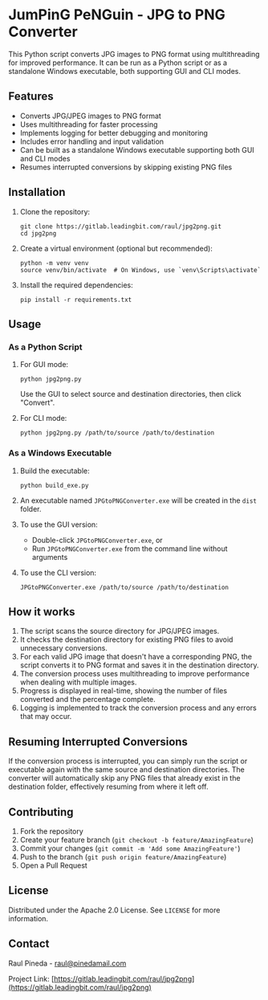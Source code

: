 # JumPinG PeNGuin - JPG to PNG Converter

This Python script converts JPG images to PNG format using multithreading for improved performance. It can be run as a Python script or as a standalone Windows executable, both supporting GUI and CLI modes.

## Features

- Converts JPG/JPEG images to PNG format
- Uses multithreading for faster processing
- Implements logging for better debugging and monitoring
- Includes error handling and input validation
- Can be built as a standalone Windows executable supporting both GUI and CLI modes
- Resumes interrupted conversions by skipping existing PNG files

## Installation

1. Clone the repository:
   ```
   git clone https://gitlab.leadingbit.com/raul/jpg2png.git
   cd jpg2png
   ```

2. Create a virtual environment (optional but recommended):
   ```
   python -m venv venv
   source venv/bin/activate  # On Windows, use `venv\Scripts\activate`
   ```

3. Install the required dependencies:
   ```
   pip install -r requirements.txt
   ```

## Usage

### As a Python Script

1. For GUI mode:
   ```
   python jpg2png.py
   ```
   Use the GUI to select source and destination directories, then click "Convert".

2. For CLI mode:
   ```
   python jpg2png.py /path/to/source /path/to/destination
   ```

### As a Windows Executable

1. Build the executable:
   ```
   python build_exe.py
   ```

2. An executable named `JPGtoPNGConverter.exe` will be created in the `dist` folder.

3. To use the GUI version:
   - Double-click `JPGtoPNGConverter.exe`, or
   - Run `JPGtoPNGConverter.exe` from the command line without arguments

4. To use the CLI version:
   ```
   JPGtoPNGConverter.exe /path/to/source /path/to/destination
   ```

## How it works

1. The script scans the source directory for JPG/JPEG images.
2. It checks the destination directory for existing PNG files to avoid unnecessary conversions.
3. For each valid JPG image that doesn't have a corresponding PNG, the script converts it to PNG format and saves it in the destination directory.
4. The conversion process uses multithreading to improve performance when dealing with multiple images.
5. Progress is displayed in real-time, showing the number of files converted and the percentage complete.
6. Logging is implemented to track the conversion process and any errors that may occur.

## Resuming Interrupted Conversions

If the conversion process is interrupted, you can simply run the script or executable again with the same source and destination directories. The converter will automatically skip any PNG files that already exist in the destination folder, effectively resuming from where it left off.

## Contributing

1. Fork the repository
2. Create your feature branch (`git checkout -b feature/AmazingFeature`)
3. Commit your changes (`git commit -m 'Add some AmazingFeature'`)
4. Push to the branch (`git push origin feature/AmazingFeature`)
5. Open a Pull Request

## License

Distributed under the Apache 2.0 License. See `LICENSE` for more information.

## Contact

Raul Pineda - raul@pinedamail.com

Project Link: [https://gitlab.leadingbit.com/raul/jpg2png](https://gitlab.leadingbit.com/raul/jpg2png)